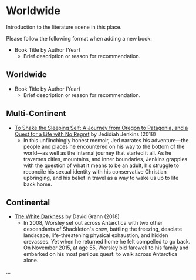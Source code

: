 # Worldwide

Introduction to the literature scene in this place.

Please follow the following format when adding a new book:

- Book Title by Author (Year)  
   - Brief description or reason for recommendation.

## Worldwide

- Book Title by Author (Year)  
   - Brief description or reason for recommendation.

## Multi-Continent

- [To Shake the Sleeping Self: A Journey from Oregon to Patagonia, and a Quest for a Life with No Regret](https://www.goodreads.com/book/show/35356383-to-shake-the-sleeping-self) by Jedidiah Jenkins (2018)  
   - In this unflinchingly honest memoir, Jed narrates his adventure—the people and places he encountered on his way to the bottom of the world—as well as the internal journey that started it all. As he traverses cities, mountains, and inner boundaries, Jenkins grapples with the question of what it means to be an adult, his struggle to reconcile his sexual identity with his conservative Christian upbringing, and his belief in travel as a way to wake us up to life back home.

## Continental

- [The White Darkness](https://www.goodreads.com/book/show/39723730-the-white-darkness) by David Grann (2018)  
   - In 2008, Worsley set out across Antarctica with two other descendants of Shackleton's crew, battling the freezing, desolate landscape, life-threatening physical exhaustion, and hidden crevasses. Yet when he returned home he felt compelled to go back. On November 2015, at age 55, Worsley bid farewell to his family and embarked on his most perilous quest: to walk across Antarctica alone.

...
